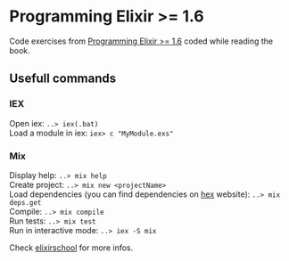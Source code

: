 # Programming Elixir >= 1.6

Code exercises from [Programming Elixir >= 1.6](https://pragprog.com/book/elixir16/programming-elixir-1-6) coded while reading the book.

## Usefull commands

### IEX

Open iex: `..> iex(.bat)`  
Load a module in iex: `iex> c "MyModule.exs"`  

### Mix

Display help: `..> mix help`  
Create project: `..> mix new <projectName>`  
Load dependencies (you can find dependencies on [hex](https://hex.pm/) website): `..> mix deps.get`  
Compile: `..> mix compile`  
Run tests: `..> mix test`  
Run in interactive mode: `..> iex -S mix`  

Check [elixirschool](https://elixirschool.com/en/lessons/basics/mix/) for more infos.  
